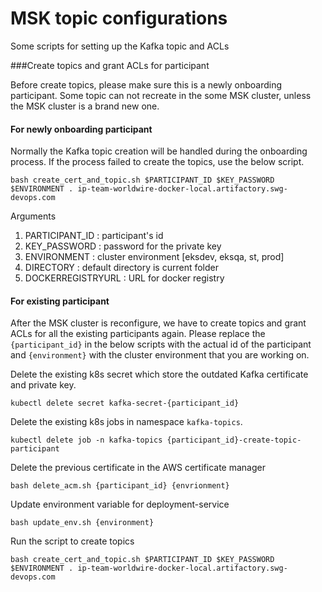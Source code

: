 # MSK topic configurations
Some scripts for setting up the Kafka topic and ACLs

###Create topics and grant ACLs for participant

Before create topics, please make sure this is a newly onboarding participant. Some topic can not recreate in the
some MSK cluster, unless the MSK cluster is a brand new one.

#### For newly onboarding participant
Normally the Kafka topic creation will be handled during the onboarding process. 
If the process failed to create the topics, use the below script.
````
bash create_cert_and_topic.sh $PARTICIPANT_ID $KEY_PASSWORD $ENVIRONMENT . ip-team-worldwire-docker-local.artifactory.swg-devops.com
````
Arguments
1. PARTICIPANT_ID : participant's id
2. KEY_PASSWORD : password for the private key
3. ENVIRONMENT : cluster environment [eksdev, eksqa, st, prod]
4. DIRECTORY : default directory is current folder
5. DOCKERREGISTRYURL : URL for docker registry

#### For existing participant
After the MSK cluster is reconfigure, we have to create topics and grant ACLs for all the existing participants again. 
Please replace the `{participant_id}` in the below scripts with the actual id of the participant and `{environment}`
with the cluster environment that you are working on.

Delete the existing k8s secret which store the outdated Kafka certificate and private key. 
````
kubectl delete secret kafka-secret-{participant_id}
````
Delete the existing k8s jobs in namespace `kafka-topics`.
````
kubectl delete job -n kafka-topics {participant_id}-create-topic-participant
````
Delete the previous certificate in the AWS certificate manager
````
bash delete_acm.sh {participant_id} {envrionment}
````
Update environment variable for deployment-service
````
bash update_env.sh {environment}
````
Run the script to create topics
````
bash create_cert_and_topic.sh $PARTICIPANT_ID $KEY_PASSWORD $ENVIRONMENT . ip-team-worldwire-docker-local.artifactory.swg-devops.com
````